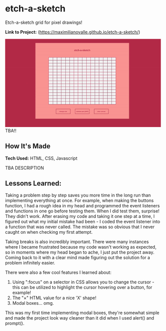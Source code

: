 # etch-a-sketch
Etch-a-sketch grid for pixel drawings!

**Link to Project:** (https://maximilianovalle.github.io/etch-a-sketch/)

![](demo.gif) TBA!!

## How It's Made

**Tech Used:** HTML, CSS, Javascript

TBA DESCRIPTION

## Lessons Learned:

Taking a problem step by step saves you more time in the long run than implementing everything at once. For example, when making the buttons function, I had a rough idea in my head and programmed the event listeners and functions in one go before testing them. When I did test them, surprise! They didn't work. After erasing my code and taking it one step at a time, I figured out what my initial mistake had been - I coded the event listener into a function that was never called. The mistake was so obvious that I never caught on when checking my first attempt.

Taking breaks is also incredibly important. There were many instances where I became frustrated because my code wasn't working as expected, so in moments where my head began to ache, I just put the project away. Coming back to it with a clear mind made figuring out the solution for a problem infinitely easier.

There were also a few cool features I learned about:

1. Using ":focus" on a selector in CSS allows you to change the cursor - this can be utilized to highlight the cursor hovering over a button, for example!
2. The "&times;" HTML value for a nice 'X' shape!
3. Modal boxes... omg.

This was my first time implementing modal boxes, they're somewhat simple and made the project look way cleaner than it did when I used alert() and prompt().